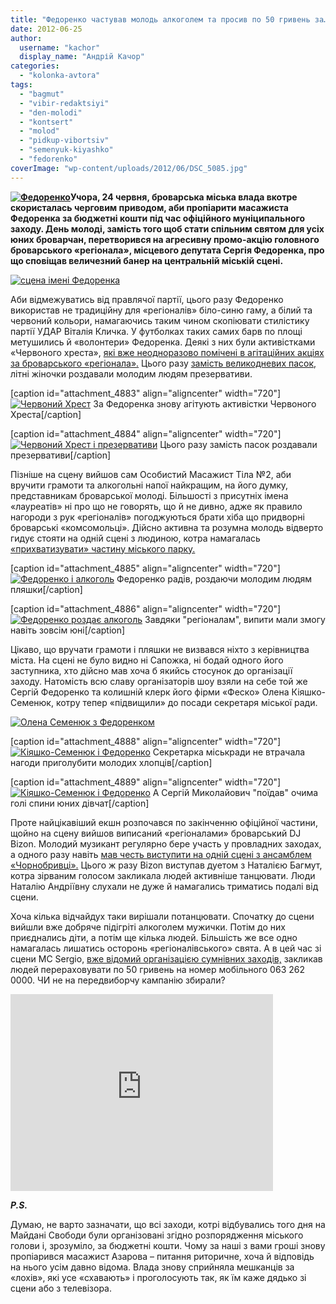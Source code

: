 ```yaml
---
title: "Федоренко частував молодь алкоголем та просив по 50 гривень за… «рінгтон».ФОТО, ВІДЕО"
date: 2012-06-25
author: 
  username: "kachor"
  display_name: "Андрій Качор"
categories: 
  - "kolonka-avtora"
tags: 
  - "bagmut"
  - "vibir-redaktsiyi"
  - "den-molodi"
  - "kontsert"
  - "molod"
  - "pidkup-vibortsiv"
  - "semenyuk-kiyashko"
  - "fedorenko"
coverImage: "wp-content/uploads/2012/06/DSC_5085.jpg"
---
```


**[![](https://mpz.brovary.org/wp-content/uploads/2012/06/DSC_5085.jpg "Федоренко")](https://mpz.brovary.org/wp-content/uploads/2012/06/DSC_5085.jpg)Учора, 24 червня, броварська міська влада вкотре скористалась черговим приводом, аби пропіарити масажиста Федоренка за бюджетні кошти під час офіційного муніципального заходу. День молоді, замість того щоб стати спільним святом для усіх юних броварчан, перетворився на агресивну промо-акцію головного броварського «регіонала», місцевого депутата Сергія Федоренка, про що сповіщав величезний банер на центральній міській сцені.**

[![](https://mpz.brovary.org/wp-content/uploads/2012/06/DSC_4713.jpg "сцена імені Федоренка")](https://mpz.brovary.org/wp-content/uploads/2012/06/DSC_4713.jpg)

Аби відмежуватись від правлячої партії, цього разу Федоренко використав не традиційну для «регіоналів» біло-синю гаму, а білий та червоний кольори, намагаючись таким чином скопіювати стилістику партії УДАР Віталія Кличка. У футболках таких самих барв по площі метушились й «волонтери» Федоренка. Деякі з них були активістками «Червоного хреста», [які вже неодноразово помічені в агітаційних акціях за броварського «регіонала».](https://mpz.brovary.org/sergiy-fedorenko-blagodiynik-a-chuzhiy-kosht/) Цього разу [замість великодневих пасок,](https://mpz.brovary.org/fedorenko-rozpochav-peredviborchu-rozdachu-produktovih-naboriv-video/) літні жіночки роздавали молодим людям презервативи.

\[caption id="attachment\_4883" align="aligncenter" width="720"\][![](https://mpz.brovary.org/wp-content/uploads/2012/06/DSC_5088.jpg "Червоний Хрест")](https://mpz.brovary.org/wp-content/uploads/2012/06/DSC_5088.jpg) За Федоренка знову агітують активістки Червоного Хреста\[/caption\]

\[caption id="attachment\_4884" align="aligncenter" width="720"\][![](https://mpz.brovary.org/wp-content/uploads/2012/06/DSC_5091.jpg "Червоний Хрест і презервативи")](https://mpz.brovary.org/wp-content/uploads/2012/06/DSC_5091.jpg) Цього разу замість пасок роздавали презервативи\[/caption\]

Пізніше на сцену вийшов сам Особистий Масажист Тіла №2, аби вручити грамоти та алкогольні напої найкращим, на його думку, представникам броварської молоді. Більшості з присутніх імена «лауреатів» ні про що не говорять, що й не дивно, адже як правило нагороди з рук «регіоналів» погоджуються брати хіба що придворні броварські «комсомольці». Дійсно активна та розумна молодь відверто гидує стояти на одній сцені з людиною, котра намагалась [«прихватизувати» частину міського парку.](https://mpz.brovary.org/kp-sluzhba-zamovnika-viznalo-pomilku/)

\[caption id="attachment\_4885" align="aligncenter" width="720"\][![](https://mpz.brovary.org/wp-content/uploads/2012/06/DSC_5153.jpg "Федоренко і алкоголь")](https://mpz.brovary.org/wp-content/uploads/2012/06/DSC_5153.jpg) Федоренко радів, роздаючи молодим людям пляшки\[/caption\]

\[caption id="attachment\_4886" align="aligncenter" width="720"\][![](https://mpz.brovary.org/wp-content/uploads/2012/06/DSC_5159.jpg "Федоренко роздає алкоголь")](https://mpz.brovary.org/wp-content/uploads/2012/06/DSC_5159.jpg) Завдяки "регіоналам", випити мали змогу навіть зовсім юні\[/caption\]

Цікаво, що вручати грамоти і пляшки не визвався ніхто з керівництва міста. На сцені не було видно ні Сапожка, ні бодай одного його заступника, хто дійсно мав хоча б якийсь стосунок до організації заходу. Натомість всю славу організаторів шоу взяли на себе той же Сергій Федоренко та колишній клерк його фірми «Феско» Олена Кіяшко-Семенюк, котру тепер «підвищили» до посади секретаря міської ради.

[![](https://mpz.brovary.org/wp-content/uploads/2012/06/DSC_5135.jpg "Олена Семенюк з Федоренком")](https://mpz.brovary.org/wp-content/uploads/2012/06/DSC_5135.jpg)

\[caption id="attachment\_4888" align="aligncenter" width="720"\][![](https://mpz.brovary.org/wp-content/uploads/2012/06/DSC_5143.jpg "Кіяшко-Семенюк і Федоренко")](https://mpz.brovary.org/wp-content/uploads/2012/06/DSC_5143.jpg) Секретарка міськради не втрачала нагоди приголубити молодих хлопців\[/caption\]

\[caption id="attachment\_4889" align="aligncenter" width="720"\][![](https://mpz.brovary.org/wp-content/uploads/2012/06/DSC_5140.jpg "Кіяшко-Семенюк і Федоренко")](https://mpz.brovary.org/wp-content/uploads/2012/06/DSC_5140.jpg) А Сергій Миколайович "поїдав" очима голі спини юних дівчат\[/caption\]

Проте найцікавіший екшн розпочався по закінченню офіційної частини, щойно на сцену вийшов виписаний «регіоналами» броварський DJ Bizon. Молодий музикант регулярно бере участь у провладних заходах, а одного разу навіть [мав честь виступити на одній сцені з ансамблем «Чорнобривці».](http://rada.pravo-znaty.org.ua/index.php%5Eoption=com_content&view=article&id=4986_2011-11-10-08-38-40&catid=1&Itemid=2.htm) Цього ж разу Bizon виступав дуетом з Наталією Багмут, котра зірваним голосом закликала людей активніше танцювати. Люди Наталію Андріївну слухали не дуже й намагались триматись подалі від сцени.

Хоча кілька відчайдух таки вирішали потанцювати. Спочатку до сцени вийшли вже добряче підігріті алкоголем мужички. Потім до них приєднались діти, а потім ще кілька людей. Більшість же все одно намагалась лишатись осторонь «регіоналівського» свята. А в цей час зі сцени MC Sergio, [вже відомий організацією сумнівних заходів,](http://old.afisha-brovary.net/clubs/clubs-new/759-faktor-x-klubu-pozitiv.html) закликав людей перераховувати по 50 гривень на номер мобільного 063 262 0000. ЧИ не на передвиборчу кампанію збирали?

<iframe src="http://www.youtube.com/embed/7_7Ch9xQF4M" height="315" width="420" frameborder="0"></iframe>

_**P.S.**_

Думаю, не варто зазначати, що всі заходи, котрі відбувались того дня на Майдані Свободи були організовані згідно розпорядження міського голови і, зрозуміло, за бюджетні кошти. Чому за наші з вами гроші знову пропіарився масажист Азарова – питання риторичне, хоча й відповідь на нього усім давно відома. Влада знову сприйняла мешканців за «лохів», які усе «схавають» і проголосують так, як їм каже дядько зі сцени або з телевізора.

